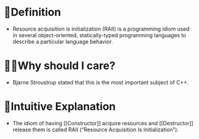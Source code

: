 # 📝Definition
- Resource acquisition is initialization (RAII) is a programming idiom used in several object-oriented, statically-typed programming languages to describe a particular language behavior.

# 🤷‍♂️Why should I care?
- Bjarne Stroustrup stated that this is the most important subject of C++.

# 🧠Intuitive Explanation
- The idiom of having [[Constructor]] acquire resources and [[Destructor]] release them is called RAII (“Resource Acquisition Is Initialization”).
